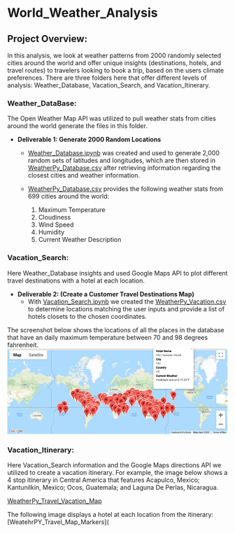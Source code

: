 # World_Weather_Analysis

## Project Overview:
In this analysis, we look at weather patterns from 2000 randomly selected cities around the world and offer unique insights (destinations, hotels, and travel routes) to travelers looking to book a trip, based on the users climate preferences. There are three folders here that offer different levels of analysis: Weather_Database, Vacation_Search, and Vacation_Itinerary.

### Weather_DataBase:
The Open Weather Map API was utilized to pull weather stats from cities around the world generate the files in this folder. 

- **Deliverable 1: Generate 2000 Random Locations** 
    - [Weather_Database.ipynb](Weather_Database.ipynb) was created and used to generate 2,000 random sets of latitudes and longitudes, which are then stored in [WeatherPy_Database.csv](Weather_Database/WeatherPy_Database.csv) after retrieving information regarding the closest cities and weather information.

    - [WeatherPy_Database.csv](Weather_Database/WeatherPy_Database.csv) provides the following weather stats from 699 cities around the world:
        1. Maximum Temperature
        2. Cloudiness
        3. Wind Speed
        4. Humidity
        5. Current Weather Description

### Vacation_Search: 
Here Weather_Database insights and used Google Maps API to plot different travel destinations with a hotel at each location.

- **Deliverable 2: (Create a Customer Travel Destinations Map)**
   - With [Vacation_Search.ipynb](Vacation_Search.ipynb) we created the [WeatherPy_Vacation.csv](Vacation_Search/WeatherPy_Vacation.csv) to determine locations matching the user inputs and provide a list of hotels closets to the chosen coordinates. 

The screenshot below shows the locations of all the places in the database that have an daily maximum temperature between 70 and 98 degrees fahrenheit.
![WeatherPy_vacation_map](https://github.com/Jflux05/World_Weather_Analysis/blob/1b011834b9d845a68c46fa44ea2ce5d15b52ce82/Vacation_Search/WeatherPy_vacation_map.png)

### Vacation_Itinerary: 
Here  Vacation_Search information and the Google Maps directions API we utilized to create a vacation itinerary. For example, the image below shows a 4 stop itinerary in Central America that features Acapulco, Mexico; Kantunilkin, Mexico; Ocos, Guatemala; and Laguna De Perlas, Nicaragua.

[WeatherPy_Travel_Vacation_Map](Vacation_Itinerary/WeatherPy_travel_map.png)

The following image displays a hotel at each location from the itinerary:
[WeatehrPY_Travel_Map_Markers](
